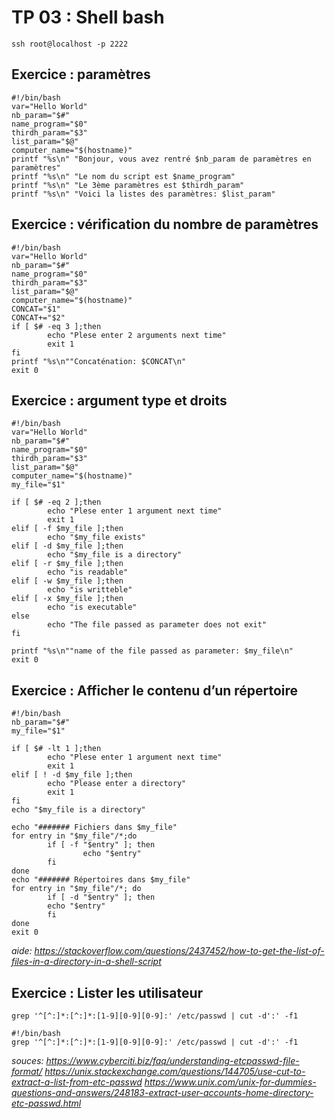 # TP 03 : Shell bash
```
ssh root@localhost -p 2222
```
## Exercice : paramètres
```
#!/bin/bash
var="Hello World"
nb_param="$#"
name_program="$0"
thirdh_param="$3"
list_param="$@"
computer_name="$(hostname)"
printf "%s\n" "Bonjour, vous avez rentré $nb_param de paramètres en paramètres"
printf "%s\n" "Le nom du script est $name_program"
printf "%s\n" "Le 3ème paramètres est $thirdh_param"
printf "%s\n" "Voici la listes des paramètres: $list_param"
```
## Exercice : vérification du nombre de paramètres
```
#!/bin/bash
var="Hello World"
nb_param="$#"
name_program="$0"
thirdh_param="$3"
list_param="$@"
computer_name="$(hostname)"
CONCAT="$1"
CONCAT+="$2"
if [ $# -eq 3 ];then
        echo "Plese enter 2 arguments next time"
        exit 1
fi
printf "%s\n""Concaténation: $CONCAT\n"
exit 0
```
## Exercice : argument type et droits
```
#!/bin/bash
var="Hello World"
nb_param="$#"
name_program="$0"
thirdh_param="$3"
list_param="$@"
computer_name="$(hostname)"
my_file="$1"

if [ $# -eq 2 ];then
        echo "Plese enter 1 argument next time"
        exit 1
elif [ -f $my_file ];then
        echo "$my_file exists"
elif [ -d $my_file ];then
        echo "$my_file is a directory"
elif [ -r $my_file ];then
        echo "is readable"
elif [ -w $my_file ];then
        echo "is writteble"
elif [ -x $my_file ];then
        echo "is executable"
else
        echo "The file passed as parameter does not exit"
fi

printf "%s\n""name of the file passed as parameter: $my_file\n"
exit 0
```
## Exercice : Afficher le contenu d’un répertoire
```
#!/bin/bash
nb_param="$#"
my_file="$1"

if [ $# -lt 1 ];then
        echo "Plese enter 1 argument next time"
        exit 1
elif [ ! -d $my_file ];then
        echo "Please enter a directory"
        exit 1
fi
echo "$my_file is a directory"

echo "####### Fichiers dans $my_file"
for entry in "$my_file"/*;do
        if [ -f "$entry" ]; then
                echo "$entry"
        fi
done
echo "####### Répertoires dans $my_file"
for entry in "$my_file"/*; do
        if [ -d "$entry" ]; then
        echo "$entry"
        fi
done
exit 0
```
*aide: https://stackoverflow.com/questions/2437452/how-to-get-the-list-of-files-in-a-directory-in-a-shell-script*

## Exercice : Lister les utilisateur
```
grep '^[^:]*:[^:]*:[1-9][0-9][0-9]:' /etc/passwd | cut -d':' -f1
```
```
#!/bin/bash
grep '^[^:]*:[^:]*:[1-9][0-9][0-9]:' /etc/passwd | cut -d':' -f1
```
*souces: https://www.cyberciti.biz/faq/understanding-etcpasswd-file-format/
https://unix.stackexchange.com/questions/144705/use-cut-to-extract-a-list-from-etc-passwd
https://www.unix.com/unix-for-dummies-questions-and-answers/248183-extract-user-accounts-home-directory-etc-passwd.html*